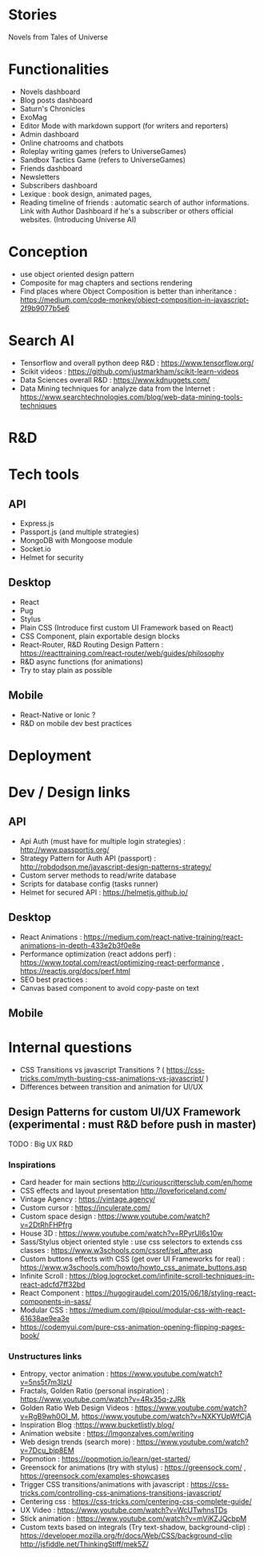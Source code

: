 # Stories

Novels from Tales of Universe

# Functionalities

- Novels dashboard
- Blog posts dashboard
- Saturn's Chronicles
- ExoMag
- Editor Mode with markdown support (for writers and reporters)
- Admin dashboard
- Online chatrooms and chatbots
- Roleplay writing games (refers to UniverseGames)
- Sandbox Tactics Game (refers to UniverseGames)
- Friends dashboard
- Newsletters
- Subscribers dashboard
- Lexique : book design, animated pages,
- Reading timeline of friends : automatic search of author informations. Link with Author Dashboard if he's a subscriber or others official websites. (Introducing Universe AI)

# Conception

 - use object oriented design pattern
  - Composite for mag chapters and sections rendering
- Find places where Object Composition is better than inheritance : https://medium.com/code-monkey/object-composition-in-javascript-2f9b9077b5e6

# Search AI

- Tensorflow and overall python deep R&D : https://www.tensorflow.org/
- Scikit videos : https://github.com/justmarkham/scikit-learn-videos
- Data Sciences overall R&D : https://www.kdnuggets.com/
- Data Mining techniques for analyze data from the Internet : https://www.searchtechnologies.com/blog/web-data-mining-tools-techniques


# R&D

# Tech tools

## API

- Express.js
- Passport.js (and multiple strategies)
- MongoDB with Mongoose module
- Socket.io
- Helmet for security

## Desktop
- React
- Pug
- Stylus
- Plain CSS (Introduce first custom UI Framework based on React)
 - CSS Component, plain exportable design blocks
- React-Router, R&D Routing Design Pattern : <https://reacttraining.com/react-router/web/guides/philosophy>
- R&D async functions (for animations)
- Try to stay plain as possible

## Mobile

- React-Native or Ionic ?
- R&D on mobile dev best practices

# Deployment

# Dev / Design links

## API

- Api Auth (must have for multiple login strategies) : <http://www.passportjs.org/>
- Strategy Pattern for Auth API (passport) : <http://robdodson.me/javascript-design-patterns-strategy/>
- Custom server methods to read/write database
- Scripts for database config (tasks runner)
- Helmet for secured API : https://helmetjs.github.io/

## Desktop

- React Animations : https://medium.com/react-native-training/react-animations-in-depth-433e2b3f0e8e
- Performance optimization (react addons perf) : https://www.toptal.com/react/optimizing-react-performance
, https://reactjs.org/docs/perf.html
- SEO best practices :
- Canvas based component to avoid copy-paste on text

## Mobile

# Internal questions

- CSS Transitions vs javascript Transitions ? ( <https://css-tricks.com/myth-busting-css-animations-vs-javascript/> )
- Differences between transition and animation for UI/UX

## Design Patterns for custom UI/UX Framework (experimental : must R&D before push in master)

TODO : Big UX R&D

### Inspirations

- Card header for main sections <http://curiouscrittersclub.com/en/home>
- CSS effects and layout presentation <http://loveforiceland.com/>
- Vintage Agency : <https://vintage.agency/>
- Custom cursor : <https://inculerate.com/>
- Custom space design : https://www.youtube.com/watch?v=2DtRhFHPfrg
- House 3D : https://www.youtube.com/watch?v=RPyrUI6s10w
- Sass/Stylus object oriented style : use css selectors to extends css classes : https://www.w3schools.com/cssref/sel_after.asp
- Custom buttons effects with CSS (get over UI Frameworks for real) : https://www.w3schools.com/howto/howto_css_animate_buttons.asp
- Infinite Scroll : https://blog.logrocket.com/infinite-scroll-techniques-in-react-adcfd7ff32bd
- React Component : https://hugogiraudel.com/2015/06/18/styling-react-components-in-sass/
- Modular CSS : https://medium.com/@pioul/modular-css-with-react-61638ae9ea3e
- https://codemyui.com/pure-css-animation-opening-flipping-pages-book/


### Unstructures links

- Entropy, vector animation : <https://www.youtube.com/watch?v=5ns5t7m3IzU>
- Fractals, Golden Ratio (personal inspiration) : <https://www.youtube.com/watch?v=4Rx35q-zJRk>
- Golden Ratio Web Design Videos : <https://www.youtube.com/watch?v=RgB9wh0OI_M>,
https://www.youtube.com/watch?v=NXKYUpWfCjA
- Inspiration Blog :https://www.bucketlistly.blog/
- Animation website : https://lmgonzalves.com/writing
- Web design trends (search more) : <https://www.youtube.com/watch?v=7Dcu_bip8EM>
- Popmotion : <https://popmotion.io/learn/get-started/>
- Greensock for animations (try with stylus) : <https://greensock.com/> , <https://greensock.com/examples-showcases>
- Trigger CSS transitions/animations with javascript : <https://css-tricks.com/controlling-css-animations-transitions-javascript/>
- Centering css : <https://css-tricks.com/centering-css-complete-guide/>
- UX Video : <https://www.youtube.com/watch?v=WcUTwhnsTDs>
- Stick animation : <https://www.youtube.com/watch?v=mViKZJQcbpM>
- Custom texts based on integrals (Try text-shadow, background-clip) : https://developer.mozilla.org/fr/docs/Web/CSS/background-clip
http://jsfiddle.net/ThinkingStiff/mek5Z/
